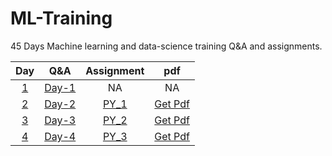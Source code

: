 # ML-Training
45 Days Machine learning and data-science training Q&A and assignments.

| Day | Q&A | Assignment | pdf |
| :-: |-----|:----------:| :-: |
| [1](https://youtu.be/DaRGQ8Py5dU) | [Day-1](https://github.com/chetan6780/ML-Training/blob/master/Question_%26_Answers/day_1.txt) | NA | NA |
| [2](https://youtu.be/pveeAfZnvKo) | [Day-2](https://github.com/chetan6780/ML-Training/blob/master/Question_%26_Answers/day_2.txt) | [PY_1](Assignments/PY_1.ipynb)| [Get Pdf](https://drive.google.com/file/d/1anzoBiswsJFvNiN0ZvsggtDfZuTDQyl5/view?usp=sharing)
| [3](https://youtu.be/t1v8A1mu_fc) | [Day-3](https://github.com/chetan6780/ML-Training/blob/master/Question_%26_Answers/day_3.txt) | [PY_2](Assignments/PY_2.ipynb)| [Get Pdf](https://drive.google.com/file/d/1K86NtEGaG7bWV_tToKmjCrgx27tu-AiB/view?usp=sharing)
| [4](https://youtu.be/GnffH7qmxQo) | [Day-4](https://github.com/chetan6780/ML-Training/blob/master/Question_%26_Answers/day_4.txt) | [PY_3](Assignments/PY_3.ipynb)| [Get Pdf](https://drive.google.com/file/d/1SYtxAmLUcDjRMeX87tNw_SRbwUQJkBog/view?usp=sharing)
